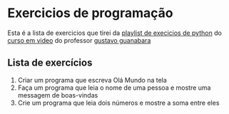 # Exercicios de programação

Esta é a lista de exercicios que tirei da [playlist de execicios de python](https://youtube.com/playlist?list=PLHz_AreHm4dm6wYOIW20Nyg12TAjmMGT-)
do [curso em video](https://www.cursoemvideo.com) do professor [gustavo guanabara](https://github.com/gustavoguanabara)

## Lista de exercícios

001. Criar um programa que escreva Olá Mundo na tela
002. Faça um programa que leia o nome de uma pessoa e mostre uma messagem de boas-vindas
003. Crie um programa que  leia dois números e mostre a soma entre eles
